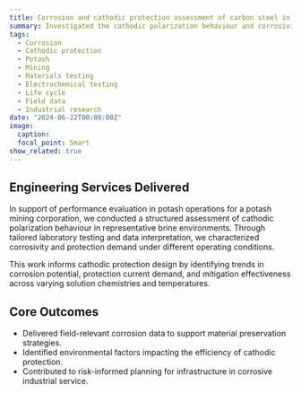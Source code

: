 ```yaml
---
title: Corrosion and cathodic protection assessment of carbon steel in potash environments
summary: Investigated the cathodic polarization behaviour and corrosivity of carbon steel in process-specific potash environments using electrochemical methods. Delivered actionable data for optimizing cathodic protection design and corrosion mitigation.
tags:
  - Corrosion
  - Cathodic protection
  - Potash
  - Mining
  - Materials testing
  - Electrochemical testing
  - Life cycle
  - Field data
  - Industrial research
date: "2024-06-22T00:00:00Z"
image:
  caption: 
  focal_point: Smart
show_related: true
---
```


## **Engineering Services Delivered**

In support of performance evaluation in potash operations for a potash mining corporation, we conducted a structured assessment of cathodic polarization behaviour in representative brine environments. Through tailored laboratory testing and data interpretation, we characterized corrosivity and protection demand under different operating conditions.

This work informs cathodic protection design by identifying trends in corrosion potential, protection current demand, and mitigation effectiveness across varying solution chemistries and temperatures.

## **Core Outcomes**
- Delivered field-relevant corrosion data to support material preservation strategies.
- Identified environmental factors impacting the efficiency of cathodic protection.
- Contributed to risk-informed planning for infrastructure in corrosive industrial service.